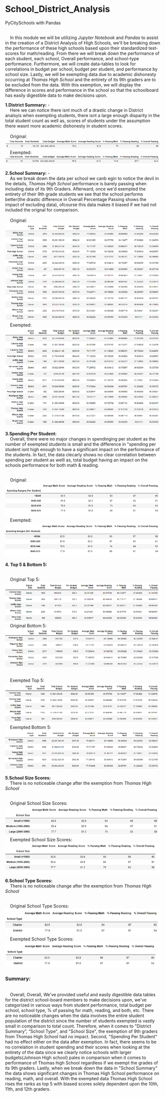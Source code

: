 # School_District_Analysis
PyCitySchools with Pandas

<br /> &nbsp;&nbsp;&nbsp;&nbsp;In this module we will be utilizing *Jupyter Notebook* and *Pandas* to assist in the creation of a District Analysis of High Schools, we'll be breaking down the performance of these high schools based upon their standardized test-scores for math/reading. From there we will break down the performance of each student, each school, Overall performance, and school-type performance. Furthermore, we will create data-tables to look for correlations in budget per school, budget per student, and performance by school size. Lastly, we will be exempting data due to academic dishonesty occurring at *Thomas High School* and the entirety of its 9th graders are to be excluded from the data. With this exemption, we will display the difference in scores and performance in the school so that the schoolboard has easily digestible data to make decisions upon. <br /> 

**1.District Summary:**
  -<br /> &nbsp;&nbsp;&nbsp;&nbsp;Here we can notice there isnt much of a drastic change in District analsyis when exempting students, there isnt a large enough disparity in the total student count as well as, scores of students under the assumption there wasnt more academic dishonesty in student scores. <br />
 <br /> &nbsp;&nbsp;&nbsp;&nbsp;Original: <br /> 
   ![Original District Summary](Resources/images/original_district_summary.png)
 <br /> &nbsp;&nbsp;&nbsp;&nbsp;Exempted: <br /> 
   ![Exempted District Summary](Resources/images/exempted_district_summary.png)
   
**2.School Summary:**
   -<br /> &nbsp;&nbsp;&nbsp;&nbsp;As we break down the data per school we canb egin to notice the devil in the details, *Thomas High School* performance is barely passing when including data of its 9th Graders. Afterward, once we'd exempted the entirety of their 9th grade students we see that the school performs better(the drastic difference in Overall Percentage Passing shows the impact of excluding data), ofcourse this data makes it biased if we had not included the orignal for comparison. <br />
 <br /> &nbsp;&nbsp;&nbsp;&nbsp;Original: <br /> 
   ![Original Per School Summary](Resources/images/original_per_school_summary-fixed.png)
 <br /> &nbsp;&nbsp;&nbsp;&nbsp;Exempted: <br /> 
   ![Exempted Per School Summary](Resources/images/exempted_per_school_summary.png)

**3.Spending Per Student:**
 <br /> &nbsp;&nbsp;&nbsp;&nbsp;Overall, there were no major changes in spendinging per student as the number of exempted students is small and the difference in "spending per student isnt high enough to have a significant impact on the performance of the students. In fact, the data clecarly shows no clear correlation between spending per student as welll as, total budget having an impact on the schools performance for both math & reading. <br />

 <br /> &nbsp;&nbsp;&nbsp;&nbsp;Original: <br /> 
   ![Original Per Student](Resources/images/original_spending_per_student.png)
 <br /> &nbsp;&nbsp;&nbsp;&nbsp;Exempted: <br /> 
   ![Exempted Per Student](Resources/images/exempted_spending_per_student.png)

**4. Top 5 & Bottom 5:**

<br /> &nbsp;&nbsp;&nbsp;&nbsp;Original Top 5: <br /> 
   ![Original  Top 5](Resources/images/original_top_five.png)
<br /> &nbsp;&nbsp;&nbsp;&nbsp;Original Bottom 5: <br /> 
   ![Original Bottom 5](Resources/images/original_bottom_five.png)

<br /> &nbsp;&nbsp;&nbsp;&nbsp;Exempted Top 5: <br /> 
   ![Exempted  Top 5](Resources/images/exempted_top_five.png)
<br /> &nbsp;&nbsp;&nbsp;&nbsp;Exempted Bottom 5: <br /> 
   ![Exempted Bottom 5](Resources/images/exempted_bottom_five.png)
   
**5.School Size Scores:**
<br /> &nbsp;&nbsp;&nbsp;&nbsp;There is no noticeable change after the exemption from *Thomas High School* <br />

<br /> &nbsp;&nbsp;&nbsp;&nbsp;Original School Size Scores: <br /> 
   ![Original School Size Scores](Resources/images/original_school_size_scores.png)
<br /> &nbsp;&nbsp;&nbsp;&nbsp;Exempted School Size Scores: <br /> 
   ![Exempted School Size Scores](Resources/images/exempted_school_size_scores.png)


**6.School Type Scores:**
<br /> &nbsp;&nbsp;&nbsp;&nbsp;There is no noticeable change after the exemption from *Thomas High School* <br />

<br /> &nbsp;&nbsp;&nbsp;&nbsp;Original School Type Scores: <br /> 
   ![Original School Type Scores](Resources/images/original_school_type.png)
<br /> &nbsp;&nbsp;&nbsp;&nbsp;Exempted School Type Scores: <br /> 
   ![Exempted School Type Scores](Resources/images/exempted_school_type.png)

### Summary:
<br /> &nbsp;&nbsp;&nbsp;&nbsp;Overall, Overall, We've provided useful and easily digestible data tables for the district school-board members to make decisions upon, we've categorized in various ways from student performance, total budget per school, school type, % of passing for math, reading, and both, etc. There are no noticeable changes when the data involves the entire student population of the district since the number of students exempted is vastly small in comparison to total count. Therefore, when it comes to "District Summary”, “School Type", and "School Size", the exemption of 9th graders from Thomas High School had no impact. Second, "Spending Per Student" had no effect either on the data after exemption. In fact, there seems to be no correlation in student spending and their scores when looking at the entirety of the data since we clearly notice schools with larger budgets(Johnson High school) pales in comparison when it comes to performance of Thomas high School regardless if we exempt the grades of its 9th graders. Lastly, when we break down the data in "School Summary" the data shows significant changes in Thomas High School performance on reading, math, and overall. With the exempted data Thomas High School rises the ranks as top 5 with biased scores solely dependent upon the 10th, 11th, and 12th graders. <br />


